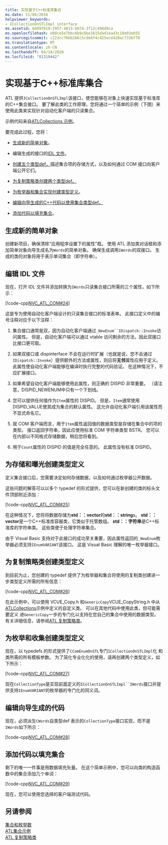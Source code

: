 ```yaml
---
title: 实现基于C++标准库集合
ms.date: 11/04/2016
helpviewer_keywords:
- ICollectionOnSTLImpl interface
ms.assetid: 6d49f819-1957-4813-b074-3f12c494d8ca
ms.openlocfilehash: e80ce5e7bbc6b9c6be1615dad1ea43c18e03eb55
ms.sourcegitcommit: c123cc76bb2b6c5cde6f4c425ece420ac733bf70
ms.translationtype: MT
ms.contentlocale: zh-CN
ms.lasthandoff: 04/14/2020
ms.locfileid: "81319442"
---
```

# <a name="implementing-a-c-standard-library-based-collection"></a>实现基于C++标准库集合

ATL 提供`ICollectionOnSTLImpl`该接口，使您能够在对象上快速实现基于标准库的C++集合接口。 要了解此类的工作原理，您将通过一个简单的示例（下图）来使用此类来实现针对自动化客户端的只读集合。

示例代码来自[ATLCollections 示例](../overview/visual-cpp-samples.md)。

要完成此过程，您将：

- [生成新的简单对象](#vccongenerating_an_object)。

- 编辑生成的接口的[IDL 文件](#vcconedit_the_idl)。

- [创建五个类型def，](#vcconstorage_and_exposure_typedefs)描述集合项的存储方式，以及如何通过 COM 接口向客户端公开它们。

- [为复制策略类创建两个类型def。](#vcconcopy_classes)

- [为枚举器和集合实现创建类型定义](#vcconenumeration_and_collection)。

- [编辑向导生成的C++代码以使用集合类型def。](#vcconedit_the_generated_code)

- [添加代码以填充集合](#vcconpopulate_the_collection)。

## <a name="generating-a-new-simple-object"></a><a name="vccongenerating_an_object"></a>生成新的简单对象

创建新项目，确保清除"应用程序设置下的属性"框。 使用 ATL 添加类对话框和添加简单对象向导生成名为`Words`的简单对象。 确保生成调用`IWords`的双接口。 生成的类的对象将用于表示单词集合（即字符串）。

## <a name="editing-the-idl-file"></a><a name="vcconedit_the_idl"></a>编辑 IDL 文件

现在，打开 IDL 文件并添加转换为`IWords`只读集合接口所需的三个属性，如下所示：

[!code-cpp[NVC_ATL_COM#24](../atl/codesnippet/cpp/implementing-an-stl-based-collection_1.idl)]

这是专为使用自动化客户端设计的只读集合接口的标准表单。 此接口定义中的编号注释对应于以下注释：

1. 集合接口通常是双，因为自动化客户端通过`_NewEnum``IDispatch::Invoke`访问属性。 但是，自动化客户端可以通过 vtable 访问剩余的方法，因此双接口比接口更可取。

1. 如果双接口或 dispinterface 不会在运行时扩展（也就是说，您不会通过`IDispatch::Invoke`）提供额外的方法或属性，则应将**无邻**属性应用于定义。 此属性使自动化客户端能够在编译时执行完整的代码验证。 在这种情况下，不应扩展接口。

1. 如果希望自动化客户端能够使用此属性，则正确的 DISPID 非常重要。 （请注意，DISPID_NEWENUM中只有一个下划线。

1. 您可以提供任何值作为`Item`属性的 DISPID。 但是，`Item`通常使用DISPID_VALUE使其成为集合的默认属性。 这允许自动化客户端引用该属性而不显式命名它。

1. 就 COM 客户端而言，用于`Item`属性返回值的数据类型是存储在集合中的项的类型。 接口返回字符串，因此应使用标准 COM 字符串类型 BSTR。 您可以在内部以不同格式存储数据，稍后您将看到。

1. 用于`Count`属性的 DISPID 的值是完全任意的。 此属性没有标准 DISPID。

## <a name="creating-typedefs-for-storage-and-exposure"></a><a name="vcconstorage_and_exposure_typedefs"></a>为存储和曝光创建类型定义

定义集合接口后，您需要决定如何存储数据，以及如何通过枚举器公开数据。

这些问题的解答可以以多个 typedef 的形式提供，您可以在新创建的类的标头文件顶部附近添加：

[!code-cpp[NVC_ATL_COM#25](../atl/codesnippet/cpp/implementing-an-stl-based-collection_2.h)]

在这种情况下，您将将数据存储为**std：：vector**的**std：：string**s。 **std：：vector**是一个C++标准库容器类，它类似于托管数组。 **std：：字符串**是C++标准库的字符串类。 这些类便于处理字符串集合。

由于 Visual Basic 支持对于此接口的成功至关重要，因此属性返回的`_NewEnum`枚举器必须支持`IEnumVARIANT`该接口。 这是 Visual Basic 理解的唯一枚举器接口。

## <a name="creating-typedefs-for-copy-policy-classes"></a><a name="vcconcopy_classes"></a>为复制策略类创建类型定义

到目前为止，您创建的 typedef 提供了为枚举器和集合将使用的复制类创建进一步类型定义所需的所有信息：

[!code-cpp[NVC_ATL_COM#26](../atl/codesnippet/cpp/implementing-an-stl-based-collection_3.h)]

在此示例中，可以使用 VCUE_Copy.h 和`GenericCopy`VCUE_CopyString.h 中从[ATLCollections](../overview/visual-cpp-samples.md)示例中定义的自定义类。 可以在其他代码中使用此类，但可能需要定义 进`GenericCopy`一步的专门化以支持在您自己的集合中使用的数据类型。 有关详细信息，请参阅[ATL 复制策略类](../atl/atl-copy-policy-classes.md)。

## <a name="creating-typedefs-for-enumeration-and-collection"></a><a name="vcconenumeration_and_collection"></a>为枚举和收集创建类型定义

现在，以 typedefs 的形式提供了`CComEnumOnSTL`专门`ICollectionOnSTLImpl`化 和 类所需的所有模板参数。 为了简化专业化化的使用，请再创建两个类型定义，如下所示：

[!code-cpp[NVC_ATL_COM#27](../atl/codesnippet/cpp/implementing-an-stl-based-collection_4.h)]

现在`CollectionType`是实现前面定义的`ICollectionOnSTLImpl``IWords`接口并提供支持`IEnumVARIANT`的枚举器的专门化的同义词。

## <a name="editing-the-wizard-generated-code"></a><a name="vcconedit_the_generated_code"></a>编辑向导生成的代码

现在，必须派生`CWords`自类型def 表示的`CollectionType`接口实现，而不是`IWords`如下所示：

[!code-cpp[NVC_ATL_COM#28](../atl/codesnippet/cpp/implementing-an-stl-based-collection_5.h)]

## <a name="adding-code-to-populate-the-collection"></a><a name="vcconpopulate_the_collection"></a>添加代码以填充集合

剩下的唯一一件事是用数据填充矢量。 在这个简单示例中，您可以向类的构造函数中的集合添加几个单词：

[!code-cpp[NVC_ATL_COM#29](../atl/codesnippet/cpp/implementing-an-stl-based-collection_6.h)]

现在，您可以使用您选择的客户端测试代码。

## <a name="see-also"></a>另请参阅

[集合和枚举数](../atl/atl-collections-and-enumerators.md)<br/>
[ATL集合示例](../overview/visual-cpp-samples.md)<br/>
[ATL 复制策略类](../atl/atl-copy-policy-classes.md)
